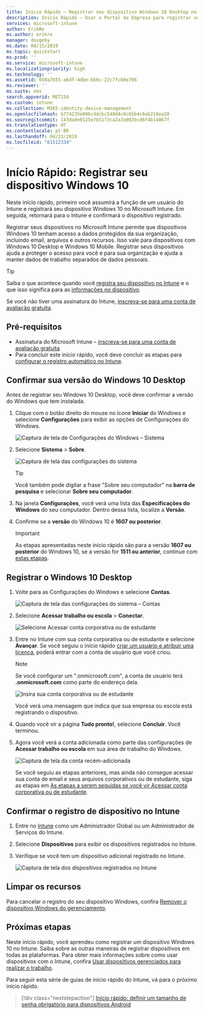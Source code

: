 ```yaml
---
title: Início Rápido – Registrar seu dispositivo Windows 10 Desktop no Microsoft Intune
description: Início Rápido – Usar o Portal da Empresa para registrar seu dispositivo Windows 10 Desktop no Microsoft Intune.
services: microsoft-intune
author: ErikRe
ms.author: erikre
manager: dougeby
ms.date: 04/15/2019
ms.topic: quickstart
ms.prod: ''
ms.service: microsoft-intune
ms.localizationpriority: high
ms.technology: ''
ms.assetid: 658a7655-a6df-4dbe-b56c-22c7fc60e706
ms.reviewer: ''
ms.suite: ems
search.appverid: MET150
ms.custom: intune
ms.collection: M365-identity-device-management
ms.openlocfilehash: b774235e896c4dcbc548d4c8c65b4c6ab218ea28
ms.sourcegitcommit: 143dade9125e7b5173ca2a3a902bcd6f4b14067f
ms.translationtype: HT
ms.contentlocale: pt-BR
ms.lasthandoff: 04/23/2019
ms.locfileid: "61512334"
---
```

# <a name="quickstart-enroll-your-windows-10-device"></a>Início Rápido: Registrar seu dispositivo Windows 10

Neste início rápido, primeiro você assumirá a função de um usuário do Intune e registrará seu dispositivo Windows 10 no Microsoft Intune. Em seguida, retornará para o Intune e confirmará o dispositivo registrado.

Registrar seus dispositivos no Microsoft Intune permite que dispositivos Windows 10 tenham acesso a dados protegidos da sua organização, incluindo email, arquivos e outros recursos. Isso vale para dispositivos com Windows 10 Desktop e Windows 10 Mobile. Registrar seus dispositivos ajuda a proteger o acesso para você e para sua organização e ajuda a manter dados de trabalho separados de dados pessoais.

> [!TIP]
> Saiba o que acontece quando você [registra seu dispositivo no Intune](/intune-user-help/what-happens-if-you-install-the-company-portal-app-and-enroll-your-device-in-intune-windows) e o que isso significa para as [informações no dispositivo](/intune-user-help/what-info-can-your-company-see-when-you-enroll-your-device-in-intune).

Se você não tiver uma assinatura do Intune, [inscreva-se para uma conta de avaliação gratuita](free-trial-sign-up.md).

## <a name="prerequisites"></a>Pré-requisitos

- Assinatura do Microsoft Intune – [inscreva-se para uma conta de avaliação gratuita](free-trial-sign-up.md)
- Para concluir este início rápido, você deve concluir as etapas para [configurar o registro automático no Intune](quickstart-setup-auto-enrollment.md).

## <a name="confirm-your-windows-10-desktop-version"></a>Confirmar sua versão do Windows 10 Desktop

Antes de registrar seu Windows 10 Desktop, você deve confirmar a versão do Windows que tem instalada.

1. Clique com o botão direito do mouse no ícone **Iniciar** do Windows e selecione **Configurações** para exibir as opções de Configurações do Windows.

   ![Captura de tela de Configurações do Windows – Sistema](media/quickstart-enroll-windows-device/quickstart-enroll-windows-device-01.png)

2. Selecione **Sistema** > **Sobre**. 

   ![Captura de tela das configurações do sistema](media/quickstart-enroll-windows-device/quickstart-enroll-windows-device-02.png)

    > [!TIP]
    > Você também pode digitar a frase "Sobre seu computador" na **barra de pesquisa** e selecionar **Sobre seu computador**.

3. Na janela **Configurações**, você verá uma lista das **Especificações do Windows** do seu computador. Dentro dessa lista, localize a **Versão**.

4. Confirme se a **versão** do Windows 10 é **1607 ou posterior**.

    > [!IMPORTANT]
    > As etapas apresentadas neste início rápido são para a versão **1607 ou posterior** do Windows 10, se a versão for **1511 ou anterior**, continue com [estas etapas](/intune-user-help/enroll-windows-10-device).  

## <a name="enroll-windows-10-desktop"></a>Registrar o Windows 10 Desktop

1. Volte para as Configurações do Windows e selecione **Contas**.

   ![Captura de tela das configurações do sistema – Contas](media/quickstart-enroll-windows-device/quickstart-enroll-windows-device-03.png)

2. Selecione **Acessar trabalho ou escola** > **Conectar**.

    ![Selecione Acessar conta corporativa ou de estudante](media/quickstart-enroll-windows-device/quickstart-enroll-windows-device-04.png)

3. Entre no Intune com sua conta corporativa ou de estudante e selecione **Avançar**. Se você seguiu o início rápido [criar um usuário e atribuir uma licença](quickstart-create-user.md), poderá entrar com a conta de usuário que você criou.

    > [!NOTE]
    > Se você configurar um ".onmicrosoft.com", a conta de usuário terá **.onmicrosoft.com** como parte do endereço dela. 

   ![Insira sua conta corporativa ou de estudante](media/quickstart-enroll-windows-device/quickstart-enroll-windows-device-05.png)

    Você verá uma mensagem que indica que sua empresa ou escola está registrando o dispositivo.

4. Quando você vir a página **Tudo pronto!**, selecione **Concluir**. Você terminou.

5. Agora você verá a conta adicionada como parte das configurações de **Acessar trabalho ou escola** em sua área de trabalho do Windows.

   ![Captura de tela da conta recém-adicionada](media/quickstart-enroll-windows-device/quickstart-enroll-windows-device-06.png)

    Se você seguiu as etapas anteriores, mas ainda não consegue acessar sua conta de email e seus arquivos corporativos ou de estudante, siga as etapas em [As etapas a serem seguidas se você vir Acessar conta corporativa ou de estudante](/intune-user-help/troubleshoot-your-windows-10-device-windows#troubleshooting-steps-to-follow-if-you-see-access-work-or-school).

## <a name="confirm-your-device-enrollment-in-intune"></a>Confirmar o registro de dispositivo no Intune

1. Entre no [Intune](https://aka.ms/intuneportal) como um Administrador Global ou um Administrador de Serviços do Intune.
2. Selecione **Dispositivos** para exibir os dispositivos registrados no Intune.
3. Verifique se você tem um dispositivo adicional registrado no Intune.

   ![Captura de tela dos dispositivos registrados no Intune](media/quickstart-enroll-windows-device/quickstart-enroll-windows-device-07.png)

## <a name="clean-up-resources"></a>Limpar os recursos

Para cancelar o registro do seu dispositivo Windows, confira [Remover o dispositivo Windows do gerenciamento](/intune-user-help/unenroll-your-device-from-intune-windows).

## <a name="next-steps"></a>Próximas etapas

Neste início rápido, você aprendeu como registrar um dispositivo Windows 10 no Intune. Saiba sobre as outras maneiras de registrar dispositivos em todas as plataformas. Para obter mais informações sobre como usar dispositivos com o Intune, confira [Usar dispositivos gerenciados para realizar o trabalho](/intune-user-help/use-managed-devices-to-get-work-done).

Para seguir esta série de guias de início rápido do Intune, vá para o próximo início rápido.

> [!div class="nextstepaction"]
> [Início rápido: definir um tamanho de senha obrigatório para dispositivos Android](quickstart-set-password-length-android.md)
